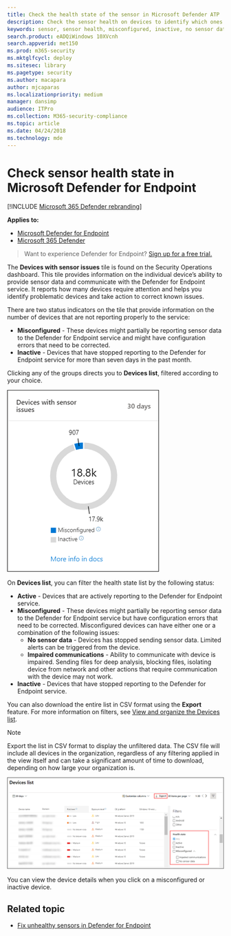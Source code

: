 ```yaml
---
title: Check the health state of the sensor in Microsoft Defender ATP
description: Check the sensor health on devices to identify which ones are misconfigured, inactive, or are not reporting sensor data.
keywords: sensor, sensor health, misconfigured, inactive, no sensor data, sensor data, impaired communications, communication
search.product: eADQiWindows 10XVcnh
search.appverid: met150
ms.prod: m365-security
ms.mktglfcycl: deploy
ms.sitesec: library
ms.pagetype: security
ms.author: macapara
author: mjcaparas
ms.localizationpriority: medium
manager: dansimp
audience: ITPro
ms.collection: M365-security-compliance
ms.topic: article
ms.date: 04/24/2018
ms.technology: mde
---
```


# Check sensor health state in Microsoft Defender for Endpoint

[!INCLUDE [Microsoft 365 Defender rebranding](../../includes/microsoft-defender.md)]

**Applies to:**
- [Microsoft Defender for Endpoint](https://go.microsoft.com/fwlink/p/?linkid=2146631)
- [Microsoft 365 Defender](https://go.microsoft.com/fwlink/?linkid=2118804)

>Want to experience Defender for Endpoint? [Sign up for a free trial.](https://www.microsoft.com/microsoft-365/windows/microsoft-defender-atp?ocid=docs-wdatp-checksensor-abovefoldlink)

The **Devices with sensor issues** tile is found on the Security Operations dashboard. This tile provides information on the individual device’s ability to provide sensor data and communicate with the Defender for Endpoint service. It reports how many devices require attention and helps you identify problematic devices and take action to correct known issues.

There are two status indicators on the tile that provide information on the number of devices that are not reporting properly to the service:
- **Misconfigured** - These devices might partially be reporting sensor data to the Defender for Endpoint service and might have configuration errors that need to be corrected.
- **Inactive** - Devices that have stopped reporting to the Defender for Endpoint service for more than seven days in the past month.

Clicking any of the groups directs you to **Devices list**, filtered according to your choice.

![Screenshot of Devices with sensor issues tile](images/atp-devices-with-sensor-issues-tile.png)

On **Devices list**, you can filter the health state list by the following status:
- **Active** - Devices that are actively reporting to the Defender for Endpoint service.
- **Misconfigured** - These devices might partially be reporting sensor data to the Defender for Endpoint service but have configuration errors that need to be corrected. Misconfigured devices can have either one or a combination of the following issues:
  - **No sensor data** - Devices has stopped sending sensor data. Limited alerts can be triggered from the device.
  - **Impaired communications** - Ability to communicate with device is impaired. Sending files for deep analysis, blocking files, isolating device from network and other actions that require communication with the device may not work.
- **Inactive** - Devices that have stopped reporting to the Defender for Endpoint service.

You can also download the entire list in CSV format using the **Export** feature. For more information on filters, see [View and organize the Devices list](machines-view-overview.md).

>[!NOTE]
>Export the list in CSV format to display the unfiltered data. The CSV file will include all devices in the organization, regardless of any filtering applied in the view itself and can take a significant amount of time to download, depending on how large your organization is.

![Screenshot of Devices list page](images/atp-devices-list-page.png)

You can view the device details when you click on a misconfigured or inactive device.

## Related topic
- [Fix unhealthy sensors in Defender for Endpoint](fix-unhealthy-sensors.md)
